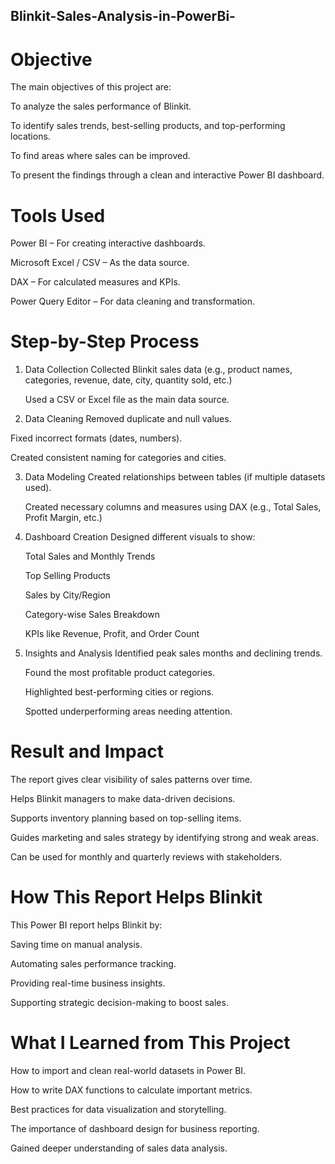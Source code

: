 ## Blinkit-Sales-Analysis-in-PowerBi-

# Objective
The main objectives of this project are:

To analyze the sales performance of Blinkit.

To identify sales trends, best-selling products, and top-performing locations.

To find areas where sales can be improved.

To present the findings through a clean and interactive Power BI dashboard.

# Tools Used
Power BI – For creating interactive dashboards.

Microsoft Excel / CSV – As the data source.

DAX – For calculated measures and KPIs.

Power Query Editor – For data cleaning and transformation.

# Step-by-Step Process
1. Data Collection
   Collected Blinkit sales data (e.g., product names, categories, revenue, date, city, quantity sold, etc.)

   Used a CSV or Excel file as the main data source.

2. Data Cleaning
   Removed duplicate and null values.

Fixed incorrect formats (dates, numbers).

Created consistent naming for categories and cities.

3. Data Modeling
   Created relationships between tables (if multiple datasets used).

   Created necessary columns and measures using DAX (e.g., Total Sales, Profit Margin, etc.)

4. Dashboard Creation
   Designed different visuals to show:

   Total Sales and Monthly Trends

   Top Selling Products

   Sales by City/Region

   Category-wise Sales Breakdown

   KPIs like Revenue, Profit, and Order Count

5. Insights and Analysis
   Identified peak sales months and declining trends.

   Found the most profitable product categories.

   Highlighted best-performing cities or regions.

    Spotted underperforming areas needing attention.

# Result and Impact
  The report gives clear visibility of sales patterns over time.
  
  Helps Blinkit managers to make data-driven decisions.
  
  Supports inventory planning based on top-selling items.
  
  Guides marketing and sales strategy by identifying strong and weak areas.
  
  Can be used for monthly and quarterly reviews with stakeholders.

# How This Report Helps Blinkit
  This Power BI report helps Blinkit by:
  
  Saving time on manual analysis.
  
  Automating sales performance tracking.
  
  Providing real-time business insights.
  
  Supporting strategic decision-making to boost sales.

# What I Learned from This Project
  How to import and clean real-world datasets in Power BI.
  
  How to write DAX functions to calculate important metrics.
  
  Best practices for data visualization and storytelling.
  
  The importance of dashboard design for business reporting.
  
  Gained deeper understanding of sales data analysis.
